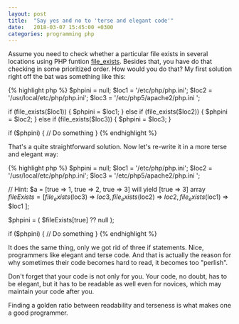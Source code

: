 ```yaml
---
layout: post
title:  "Say yes and no to 'terse and elegant code'"
date:   2018-03-07 15:45:00 +0300
categories: programming php
---
```

Assume you need to check whether a particular file exists in several locations using PHP funtion [file_exists](http://php.net/manual/en/function.file-exists.php). Besides that, you have do that checking in some prioritized order. How would you do that? My first solution right off the bat was something like this:

{% highlight php %}
$phpini = null;
$loc1 = '/etc/php/php.ini';
$loc2 = '/usr/local/etc/php/php.ini';
$loc3 = '/etc/php5/apache2/php.ini ';

if (file_exists($loc1)) {
    $phpini = $loc1;
} else if (file_exists($loc2)) {
    $phpini = $loc2;
} else if (file_exists($loc3)) {
    $phpini = $loc3;
}

if ($phpini) {
    // Do something
}
{% endhighlight %}

That's a quite straightforward solution. Now let's re-write it in a more terse and elegant way:

{% highlight php %}
$phpini = null;
$loc1 = '/etc/php/php.ini';
$loc2 = '/usr/local/etc/php/php.ini';
$loc3 = '/etc/php5/apache2/php.ini ';

// Hint:  $a = [true => 1, true => 2, true => 3] will yield [true => 3] array
$fileExists = [
    file_exists($loc3) => $loc3,
    file_exists($loc2) => $loc2,
    file_exists($loc1) => $loc1
];

$phpini = ( $fileExists[true] ?? null );

if ($phpini) {
    // Do something
}
{% endhighlight %}

It does the same thing, only we got rid of three if statements. Nice, programmers like elegant and terse code. And that is actually the reason for why sometimes their code becomes hard to read, it becomes too "perlish".

Don't forget that your code is not only for you. Your code, no doubt, has to be elegant, but it has to be readable as well even for novices, which may maintain your code after you.

Finding a golden ratio between readability and terseness is what makes one a good programmer.